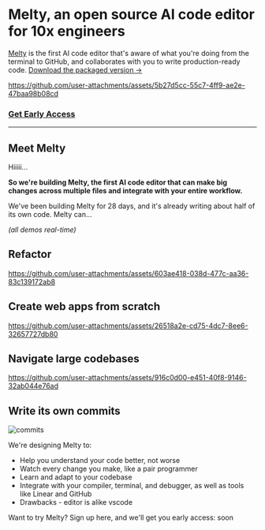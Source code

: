 # Melty, an open source AI code editor for 10x engineers

[Melty](https://melty.sh) is the first AI code editor that's aware of what you're doing from the terminal to GitHub, and collaborates with you to write production-ready code.
[Download the packaged version ->](https://docs.google.com/forms/d/e/1FAIpQLSc6uBe0ea26q7Iq0Co_q5fjW2nypUl8G_Is5M_6t8n7wZHuPA/viewform)


https://github.com/user-attachments/assets/5b27d5cc-55c7-4ff9-ae2e-47baa98b08cd


### [Get Early Access](https://docs.google.com/forms/d/e/1FAIpQLSc6uBe0ea26q7Iq0Co_q5fjW2nypUl8G_Is5M_6t8n7wZHuPA/viewform)

---

## Meet Melty
Hiiiii...

**So we're building Melty, the first AI code editor that can make big changes across multiple files and integrate with your entire workflow.**

We've been building Melty for 28 days, and it's already writing about half of its own code. Melty can…

*(all demos real-time)*

## Refactor

https://github.com/user-attachments/assets/603ae418-038d-477c-aa36-83c139172ab8

## Create web apps from scratch

https://github.com/user-attachments/assets/26518a2e-cd75-4dc7-8ee6-32657727db80

## Navigate large codebases

https://github.com/user-attachments/assets/916c0d00-e451-40f8-9146-32ab044e76ad

## Write its own commits

![commits](https://github.com/user-attachments/assets/277a20be-f0bc-4cc8-979b-63b5e3e267fe)

We're designing Melty to:

- Help you understand your code better, not worse
- Watch every change you make, like a pair programmer
- Learn and adapt to your codebase
- Integrate with your compiler, terminal, and debugger, as well as tools like Linear and GitHub
- Drawbacks - editor is alike vscode

Want to try Melty? Sign up here, and we'll get you early access:
soon
